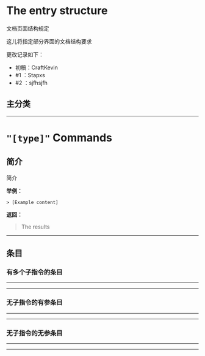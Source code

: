 # The entry structure

文档页面结构规定

这儿将指定部分界面的文档结构要求

更改记录如下：

* 初稿：CraftKevin
* \#1 ：Stapxs
* \#2 ：sjfhsjfh

## 主分类

---

# `"[type]"` Commands

## 简介

简介

**举例：**

```QQ\_message
> [Example content]
```

**返回：**

> The results

---

## 条目

### 有多个子指令的条目

---



---

### 无子指令的有参条目

---



---

### 无子指令的无参条目

---



---




